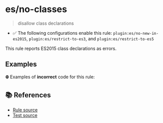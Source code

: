 # es/no-classes
> disallow class declarations

- ✅ The following configurations enable this rule: `plugin:es/no-new-in-es2015`, `plugin:es/restrict-to-es3`, and `plugin:es/restrict-to-es5`

This rule reports ES2015 class declarations as errors.

## Examples

⛔ Examples of **incorrect** code for this rule:

<eslint-playground type="bad" code="/*eslint es/no-classes: error */
class A {}
const B = class {}
" />

## 📚 References

- [Rule source](https://github.com/mysticatea/eslint-plugin-es/blob/v4.1.0/lib/rules/no-classes.js)
- [Test source](https://github.com/mysticatea/eslint-plugin-es/blob/v4.1.0/tests/lib/rules/no-classes.js)
